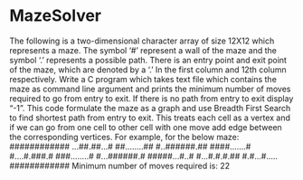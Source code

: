# MazeSolver
The following is a two-dimensional character array of size 12X12 which represents a maze.
The symbol ‘#’ represent a wall of the maze and the symbol ‘.’ represents a possible path.
There is an entry point and exit point of the maze, which are denoted by a ‘.’ In the first
column and 12th column respectively. Write a C program which takes text file which contains
the maze as command line argument and prints the minimum number of moves required to
go from entry to exit. If there is no path from entry to exit display “-1”.
This code formulate the maze as a graph and use Breadth First Search to find shortest path
from entry to exit. This treats each cell as a vertex and if we can go from one cell to other
cell with one move add edge between the corresponding vertices.
For example, for the below maze:
############
...##.##...#
##........##
#..######.##
####.......#
#....#.###.#
###........#
#...######.#
#####...#..#
#...#.#.#.##
#.#...#.....
############
Minimum number of moves required is: 22
